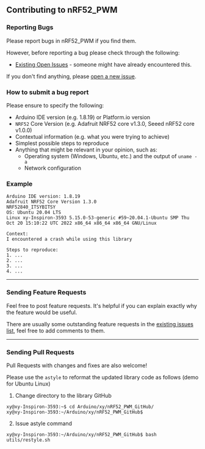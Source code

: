 ## Contributing to nRF52_PWM

### Reporting Bugs

Please report bugs in nRF52_PWM if you find them.

However, before reporting a bug please check through the following:

* [Existing Open Issues](https://github.com/khoih-prog/nRF52_PWM/issues) - someone might have already encountered this.

If you don't find anything, please [open a new issue](https://github.com/khoih-prog/nRF52_PWM/issues/new).

### How to submit a bug report

Please ensure to specify the following:

* Arduino IDE version (e.g. 1.8.19) or Platform.io version
* `NRF52` Core Version (e.g. Adafruit NRF52 core v1.3.0, Seeed nRF52 core v1.0.0)
* Contextual information (e.g. what you were trying to achieve)
* Simplest possible steps to reproduce
* Anything that might be relevant in your opinion, such as:
  * Operating system (Windows, Ubuntu, etc.) and the output of `uname -a`
  * Network configuration


### Example

```
Arduino IDE version: 1.8.19
Adafruit NRF52 Core Version 1.3.0
NRF52840_ITSYBITSY
OS: Ubuntu 20.04 LTS
Linux xy-Inspiron-3593 5.15.0-53-generic #59~20.04.1-Ubuntu SMP Thu Oct 20 15:10:22 UTC 2022 x86_64 x86_64 x86_64 GNU/Linux

Context:
I encountered a crash while using this library

Steps to reproduce:
1. ...
2. ...
3. ...
4. ...
```

---

### Sending Feature Requests

Feel free to post feature requests. It's helpful if you can explain exactly why the feature would be useful.

There are usually some outstanding feature requests in the [existing issues list](https://github.com/khoih-prog/nRF52_PWM/issues?q=is%3Aopen+is%3Aissue+label%3Aenhancement), feel free to add comments to them.

---

### Sending Pull Requests

Pull Requests with changes and fixes are also welcome!

Please use the `astyle` to reformat the updated library code as follows (demo for Ubuntu Linux)

1. Change directory to the library GitHub

```
xy@xy-Inspiron-3593:~$ cd Arduino/xy/nRF52_PWM_GitHub/
xy@xy-Inspiron-3593:~/Arduino/xy/nRF52_PWM_GitHub$
```

2. Issue astyle command

```
xy@xy-Inspiron-3593:~/Arduino/xy/nRF52_PWM_GitHub$ bash utils/restyle.sh
```

